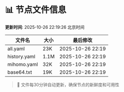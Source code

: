 # 📊 节点文件信息

**更新时间**: 2025-10-26 22:19:26 北京时间

| 文件名 | 大小 | 最后修改 |
|--------|------|----------|
| all.yaml | 23K | 2025-10-26 22:19 |
| history.yaml | 1.1M | 2025-10-26 22:19 |
| mihomo.yaml | 32K | 2025-10-26 22:19 |
| base64.txt | 19K | 2025-10-26 22:19 |

> 🔄 文件每30分钟自动更新，确保节点的新鲜度和可用性
